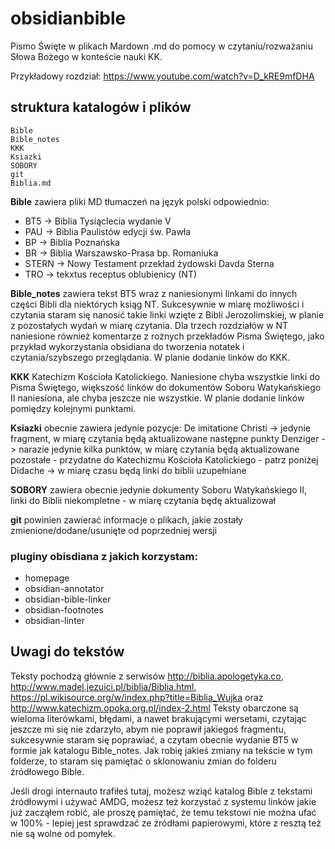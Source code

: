 # obsidianbible
Pismo Święte w plikach Mardown .md do pomocy w czytaniu/rozważaniu Słowa Bożego w konteście nauki KK.

Przykładowy rozdział:
https://www.youtube.com/watch?v=D_kRE9mfDHA

## struktura katalogów i plików

```
Bible
Bible_notes
KKK
Ksiazki
SOBORY
git
Biblia.md
```

**Bible** zawiera pliki MD tłumaczeń na język polski odpowiednio:
- BT5 -> Biblia Tysiąclecia wydanie V
- PAU -> Biblia Paulistów edycji św. Pawła
- BP -> Biblia Poznańska
- BR -> Biblia Warszawsko-Prasa bp. Romaniuka
- STERN -> Nowy Testament przekład żydowski Davda Sterna
- TRO -> tekxtus receptus oblubienicy (NT)

**Bible_notes** zawiera tekst BT5 wraz z naniesionymi linkami do innych części Bibli dla niektórych ksiąg NT. Sukcesywnie w miarę możliwości i czytania staram się nanosić takie linki wzięte z Bibli Jerozolimskiej, w planie z pozostałych wydań w miarę czytania. Dla trzech rozdziałów w NT naniesione również komentarze z rożnych przekładów Pisma Świętego, jako przykład wykorzystania obsidiana do tworzenia notatek i czytania/szybszego przeglądania. W planie dodanie linków do KKK.

**KKK** Katechizm Kościoła Katolickiego. Naniesione chyba wszystkie linki do Pisma Świętego, większość linków do dokumentów Soboru Watykańskiego II naniesiona, ale chyba jeszcze nie wszystkie. W planie dodanie linków pomiędzy kolejnymi punktami.

**Ksiazki** obecnie zawiera jedynie pozycje:
De imitatione Christi -> jedynie fragment, w miarę czytania będą aktualizowane następne punkty
Denziger -> narazie jedynie kilka punktów, w miarę czytania będą aktualizowane pozostałe - przydatne do Katechizmu Kościoła Katolickiego - patrz poniżej
Didache -> w miarę czasu będą linki do biblii uzupełniane

**SOBORY** zawiera obecnie jedynie dokumenty Soboru Watykańskiego II, linki do Biblii niekompletne - w miarę czytania będę aktualizował

**git** powinien zawierać informacje o plikach, jakie zostały zmienione/dodane/usunięte od poprzedniej wersji

### pluginy obisdiana z jakich korzystam:
- homepage
- obsidian-annotator
- obsidian-bible-linker
- obsidian-footnotes
- obsidian-linter

## Uwagi do tekstów
Teksty pochodzą głównie z serwisów http://biblia.apologetyka.co, http://www.madel.jezuici.pl/biblia/Biblia.html, https://pl.wikisource.org/w/index.php?title=Biblia_Wujka oraz http://www.katechizm.opoka.org.pl/index-2.html
Teksty obarczone są wieloma literówkami, błędami, a nawet brakującymi wersetami, czytając jeszcze mi się nie zdarzyło, abym nie poprawił jakiegoś fragmentu, sukcesywnie staram się poprawiać, a czytam obecnie wydanie BT5 w formie jak katalogu Bible_notes. Jak robię jakieś zmiany na tekście w tym folderze, to staram się pamiętać o sklonowaniu zmian do folderu źródłowego Bible.

Jeśli drogi internauto trafiłeś tutaj, możesz wziąć katalog Bible z tekstami źródłowymi i używać AMDG, możesz też korzystać z systemu linków jakie już zacząłem robić, ale proszę pamiętać, że temu tekstowi nie można ufać w 100% - lepiej jest sprawdzać ze źródłami papierowymi, które z resztą też nie są wolne od pomyłek.
